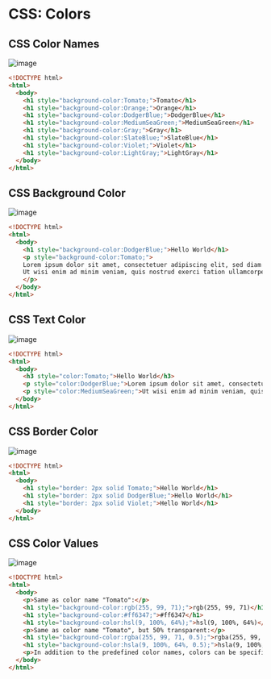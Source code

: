 # CSS: Colors

## CSS Color Names

![image](https://github.com/luiscoco/CSS_Colors/assets/32194879/910637e3-68bf-450d-b947-1df0e3b76a1c)

```html
<!DOCTYPE html>
<html>
  <body>
    <h1 style="background-color:Tomato;">Tomato</h1>
    <h1 style="background-color:Orange;">Orange</h1>
    <h1 style="background-color:DodgerBlue;">DodgerBlue</h1>
    <h1 style="background-color:MediumSeaGreen;">MediumSeaGreen</h1>
    <h1 style="background-color:Gray;">Gray</h1>
    <h1 style="background-color:SlateBlue;">SlateBlue</h1>
    <h1 style="background-color:Violet;">Violet</h1>
    <h1 style="background-color:LightGray;">LightGray</h1>
  </body>
</html>
```

## CSS Background Color

![image](https://github.com/luiscoco/CSS_Colors/assets/32194879/8312d0f3-ce77-47a4-bfd8-352001a69d02)

```html
<!DOCTYPE html>
<html>
  <body>
    <h1 style="background-color:DodgerBlue;">Hello World</h1>
    <p style="background-color:Tomato;">
    Lorem ipsum dolor sit amet, consectetuer adipiscing elit, sed diam nonummy nibh euismod tincidunt ut laoreet dolore magna aliquam erat volutpat.
    Ut wisi enim ad minim veniam, quis nostrud exerci tation ullamcorper suscipit lobortis nisl ut aliquip ex ea commodo consequat.
    </p>
  </body>
</html>
```

## CSS Text Color

![image](https://github.com/luiscoco/CSS_Colors/assets/32194879/4f018276-e9b9-49e8-87f9-6210e5dec4be)

```html
<!DOCTYPE html>
<html>
  <body>
    <h3 style="color:Tomato;">Hello World</h3>
    <p style="color:DodgerBlue;">Lorem ipsum dolor sit amet, consectetuer adipiscing elit, sed diam nonummy nibh euismod tincidunt ut laoreet dolore magna aliquam erat volutpat.</p>
    <p style="color:MediumSeaGreen;">Ut wisi enim ad minim veniam, quis nostrud exerci tation ullamcorper suscipit lobortis nisl ut aliquip ex ea commodo consequat.</p>
  </body>
</html>
```

## CSS Border Color

![image](https://github.com/luiscoco/CSS_Colors/assets/32194879/41247731-8856-4bde-8414-80b260807f4b)

```html
<!DOCTYPE html>
<html>
  <body>
    <h1 style="border: 2px solid Tomato;">Hello World</h1>
    <h1 style="border: 2px solid DodgerBlue;">Hello World</h1>
    <h1 style="border: 2px solid Violet;">Hello World</h1>
  </body>
</html>
```

## CSS Color Values

![image](https://github.com/luiscoco/CSS_Colors/assets/32194879/d9d0de0d-a23c-4f4b-877b-06847f90eb4e)

```html
<!DOCTYPE html>
<html>
  <body>
    <p>Same as color name "Tomato":</p>
    <h1 style="background-color:rgb(255, 99, 71);">rgb(255, 99, 71)</h1>
    <h1 style="background-color:#ff6347;">#ff6347</h1>
    <h1 style="background-color:hsl(9, 100%, 64%);">hsl(9, 100%, 64%)</h1>
    <p>Same as color name "Tomato", but 50% transparent:</p>
    <h1 style="background-color:rgba(255, 99, 71, 0.5);">rgba(255, 99, 71, 0.5)</h1>
    <h1 style="background-color:hsla(9, 100%, 64%, 0.5);">hsla(9, 100%, 64%, 0.5)</h1>
    <p>In addition to the predefined color names, colors can be specified using RGB, HEX, HSL, or even transparent colors using RGBA or HSLA color values.</p>
  </body>
</html>
```
